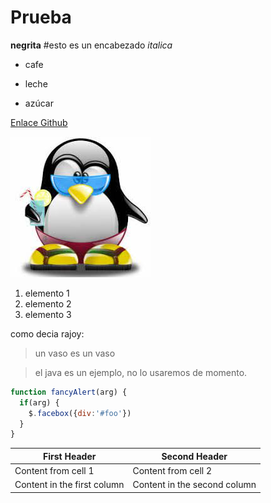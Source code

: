# Prueba

**negrita**
#esto es un encabezado
_italica_

* cafe

* leche

* azúcar

[Enlace Github](http://github.com)

![logotip Tux](/logotipo/Tux.png)

1. elemento 1
2. elemento 2
3. elemento 3

como decia rajoy:
>un vaso es un vaso

>el java es un ejemplo, no lo usaremos de momento.

```javascript
function fancyAlert(arg) {
  if(arg) {
    $.facebox({div:'#foo'})
  }
}
```
First Header | Second Header
------------ | -------------
Content from cell 1 | Content from cell 2
Content in the first column | Content in the second column
